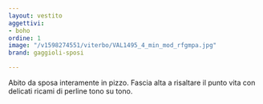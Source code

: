 ```yaml
---
layout: vestito
aggettivi:
- boho
ordine: 1
image: "/v1598274551/viterbo/VAL1495_4_min_mod_rfgmpa.jpg"
brand: gaggioli-sposi

---
```

Abito da sposa interamente in pizzo. Fascia alta a risaltare il punto vita con delicati ricami di perline tono su tono.